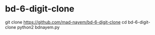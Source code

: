 # bd-6-digit-clone
git clone https://github.com/mad-nayem/bd-6-digit-clone
cd bd-6-digit-clone
python2 bdnayem.py
